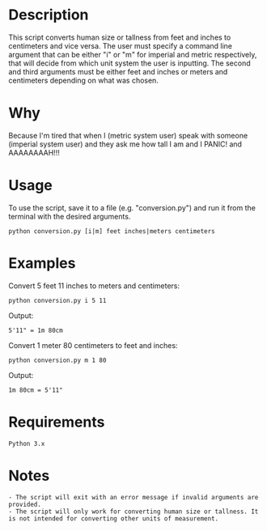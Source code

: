 # Description
This script converts human size or tallness from feet and inches to centimeters and vice versa. The user must specify a command line argument that can be either "i" or "m" for imperial and metric respectively, that will decide from which unit system the user is inputting. The second and third arguments must be either feet and inches or meters and centimeters depending on what was chosen.

# Why
Because I'm tired that when I (metric system user) speak with someone (imperial system user) and they ask me how tall I am and I PANIC! and AAAAAAAAH!!!

# Usage
To use the script, save it to a file (e.g. "conversion.py") and run it from the terminal with the desired arguments.

    python conversion.py [i|m] feet inches|meters centimeters

# Examples
Convert 5 feet 11 inches to meters and centimeters:

    python conversion.py i 5 11

Output:

    5'11" = 1m 80cm

Convert 1 meter 80 centimeters to feet and inches:

    python conversion.py m 1 80

Output:

    1m 80cm = 5'11"

# Requirements

    Python 3.x

# Notes

    - The script will exit with an error message if invalid arguments are provided.
    - The script will only work for converting human size or tallness. It is not intended for converting other units of measurement.
